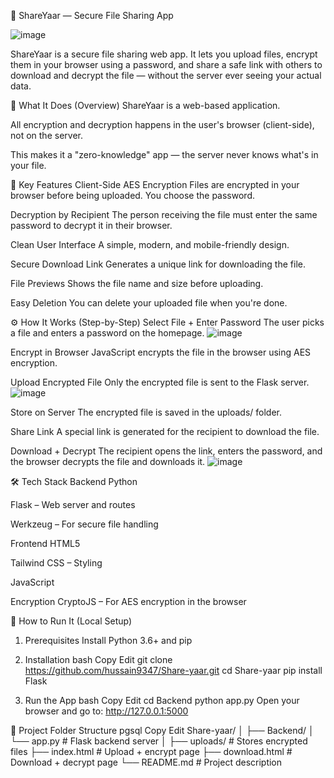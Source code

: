 📁 ShareYaar — Secure File Sharing App

![image](https://github.com/user-attachments/assets/28f59d14-2747-496f-9a3a-61c8c853a1ff)

ShareYaar is a secure file sharing web app. It lets you upload files, encrypt them in your browser using a password, and share a safe link with others to download and decrypt the file — without the server ever seeing your actual data.

📌 What It Does (Overview)
ShareYaar is a web-based application.

All encryption and decryption happens in the user's browser (client-side), not on the server.

This makes it a "zero-knowledge" app — the server never knows what's in your file.

🔑 Key Features
Client-Side AES Encryption
Files are encrypted in your browser before being uploaded. You choose the password.

Decryption by Recipient
The person receiving the file must enter the same password to decrypt it in their browser.

Clean User Interface
A simple, modern, and mobile-friendly design.

Secure Download Link
Generates a unique link for downloading the file.

File Previews
Shows the file name and size before uploading.

Easy Deletion
You can delete your uploaded file when you're done.

⚙️ How It Works (Step-by-Step)
Select File + Enter Password
The user picks a file and enters a password on the homepage.
![image](https://github.com/user-attachments/assets/28f59d14-2747-496f-9a3a-61c8c853a1ff)

Encrypt in Browser
JavaScript encrypts the file in the browser using AES encryption.

Upload Encrypted File
Only the encrypted file is sent to the Flask server.
![image](https://github.com/user-attachments/assets/a8f7647f-2908-4cc2-ad0c-9d44203fea7b)

Store on Server
The encrypted file is saved in the uploads/ folder.

Share Link
A special link is generated for the recipient to download the file.

Download + Decrypt
The recipient opens the link, enters the password, and the browser decrypts the file and downloads it.
![image](https://github.com/user-attachments/assets/ed537b3e-fcf7-42bd-ae75-ac7f6ef84100)

🛠️ Tech Stack
Backend
Python

Flask – Web server and routes

Werkzeug – For secure file handling

Frontend
HTML5

Tailwind CSS – Styling

JavaScript

Encryption
CryptoJS – For AES encryption in the browser

🚀 How to Run It (Local Setup)
1. Prerequisites
Install Python 3.6+ and pip

2. Installation
bash
Copy
Edit
git clone https://github.com/hussain9347/Share-yaar.git
cd Share-yaar
pip install Flask
3. Run the App
bash
Copy
Edit
cd Backend
python app.py
Open your browser and go to: http://127.0.0.1:5000

📁 Project Folder Structure
pgsql
Copy
Edit
Share-yaar/
│
├── Backend/
│   └── app.py           # Flask backend server
│
├── uploads/             # Stores encrypted files
├── index.html           # Upload + encrypt page
├── download.html        # Download + decrypt page
└── README.md            # Project description
